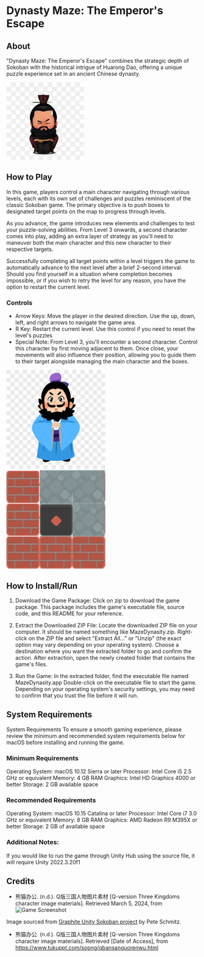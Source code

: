 
# Dynasty Maze: The Emperor's Escape
## About
"Dynasty Maze: The Emperor's Escape" combines the strategic depth of
Sokoban with the historical intrigue of Huarong Dao, offering a unique
puzzle experience set in an ancient Chinese
dynasty. 

![alt text](chao.png "Dynasty Maze")

## How to Play
In this game, players control a main character navigating through various levels, each with its own set of challenges and puzzles reminiscent of the classic Sokoban game. The primary objective is to push boxes to designated target points on the map to progress through levels.

As you advance, the game introduces new elements and challenges to test your puzzle-solving abilities. From Level 3 onwards, a second character comes into play, adding an extra layer of strategy as you'll need to maneuver both the main character and this new character to their respective targets.

Successfully completing all target points within a level triggers the game to automatically advance to the next level after a brief 2-second interval. Should you find yourself in a situation where completion becomes impossible, or if you wish to retry the level for any reason, you have the option to restart the current level.

### Controls
- Arrow Keys: Move the player in the desired direction. Use the up, down, left, and right arrows to navigate the game area.
- R Key: Restart the current level. Use this control if you need to reset the level's puzzles 
- Special Note:
From Level 3, you'll encounter a second character. Control this character by first moving adjacent to them. Once close, your movements will also influence their position, allowing you to guide them to their target alongside managing the main character and the boxes.

![alt text](260x260.jpeg "Dynasty Maze")![alt text](triger.png "Dynasty Maze")

## How to Install/Run
1. Download the Game Package:
Click on zip to download the game package. This package includes the game's executable file, source code, and this README for your reference.

2. Extract the Downloaded ZIP File:
Locate the downloaded ZIP file on your computer. It should be named something like MazeDynasity.zip.
Right-click on the ZIP file and select "Extract All..." or "Unzip" (the exact option may vary depending on your operating system). Choose a destination where you want the extracted folder to go and confirm the action.
After extraction, open the newly created folder that contains the game's files.
3. Run the Game:
In the extracted folder, find the executable file named MazeDynasity.app 
Double-click on the executable file to start the game. Depending on your operating system's security settings, you may need to confirm that you trust the file before it will run.

## System Requirements
System Requirements
To ensure a smooth gaming experience, please review the minimum and recommended system requirements below for macOS before installing and running the game.

### Minimum Requirements
Operating System: macOS 10.12 Sierra or later
Processor: Intel Core i5 2.5 GHz or equivalent
Memory: 4 GB RAM
Graphics: Intel HD Graphics 4000 or better
Storage: 2 GB available space
### Recommended Requirements
Operating System: macOS 10.15 Catalina or later
Processor: Intel Core i7 3.0 GHz or equivalent
Memory: 8 GB RAM
Graphics: AMD Radeon R9 M395X or better
Storage: 2 GB of available space
### Additional Notes:
If you would like to run the game through Unity Hub using the source file, it will require Unity 2022.3.20f1

## Credits
- 熊猫办公. (n.d.). Q版三国人物图片素材 [Q-version Three Kingdoms character image materials]. Retrieved March 5, 2024, from 
![Game Screenshot](https://github.com/peteschmitz/Graphite.Unity.Sokoban/blob/master/Sokoban.UnityClient/Assets/Resources/Images/spritesheet.png?raw=true)

Image sourced from [Graphite Unity Sokoban project](https://github.com/peteschmitz/Graphite.Unity.Sokoban) by Pete Schmitz.

- 熊猫办公. (n.d.). Q版三国人物图片素材 [Q-version Three Kingdoms character image materials]. Retrieved [Date of Access], from https://www.tukuppt.com/sopng/qbansanguorenwu.html


